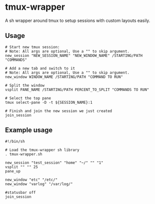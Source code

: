 tmux-wrapper
============

A sh wrapper around tmux to setup sessions with custom layouts easily.

Usage
-----

    # Start new tmux session:
    # Note: All args are optional, Use a "" to skip argument.
    new_session "NEW_SESSION_NAME" "NEW_WINDOW_NAME" /STARTING/PATH "COMMANDS"

    # Add a new tab and switch to it
    # Note: All args are optional, Use a "" to skip argument.
    new_window WINDOW_NAME /STARTING/PATH "COMMAND TO RUN"

    # Split the window
    vsplit PANE_NAME /STARTING/PATH PERCENT_TO_SPLIT "COMMANDS TO RUN"

    # Select the top pane
    tmux select-pane -D -t ${SESSION_NAME}:1

    # Finish and join the new session we just created
    join_session

Example usage
-------------

    #!/bin/sh

    # Load the tmux-wrapper sh library
    . tmux-wrapper.sh

    new_session "test_session" "home" "~/" "" "1"
    vsplit "" "" 25
    pane_up

    new_window "etc" "/etc/"
    new_window "varlog" "/var/log/"

    #statusbar off
    join_session


